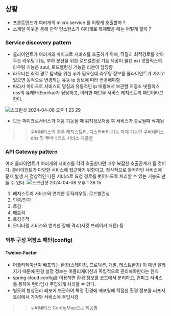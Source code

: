 ## 상황
- 프론트엔드가 여러개의 micro service 를 어떻게 호출할까 ?
- 스케일 아웃을 통해 만약 인스턴스가 여러개로 복제됐을 때는 어떻게 할까 ?


### Service discovery pattern
- 클라이언트가 여러개의 마이크로 서비스를 호출하기 위해, 적절히 최적경로를 찾아주는 라우팅 기능,  부하 분산을 위한 로드밸런싱 기능 제공이 필요
ex) 넷플릭스의 라우팅 기능은 zuul, 로드밸런싱 기능은 리본이 담당함
- 라우터는 최적 경로 탐색을 위한 ip가 필요한데 라우팅 정보를 클라이언트가 가지고 있으면 동적으로 변경되는 유동 ip 정보에 따라 변경해야함
- 따라서 마이크로 서비스의 명칭과 유동적인 ip 매핑해서 보관할 저장소 넷플릭스 oss의 유레카(Eureka)가 담당하고, 이러한 패턴을 서비스 레지스트리 패턴이라고 한다.


![스크린샷 2024-04-08 오후 1 23 29](https://github.com/yunhwane/playground/assets/147581818/70d3c358-e03a-424d-8edc-94813c8ec563)

- 모든 마이크로서비스가 처음 기동될 때 위치정보저장 후 서비스가 종료될때 삭제됨
>> 쿠버네티스의 경우 레지스트리, 디스커버리 기능 자체 기능인 쿠버네티스 dns 및 쿠버네티스 서비스 제공함


### API Gateway pattern

여러 클라이언트가 여러개의 서비스를 각각 호출한다면 매우 복잡한 호출관계가 될 것이다. 
클라이언트가 다양한 서비스에 접근하기 위함이고, 정삭적으로 동작하던 서비스에 문제 발생 시 정상적인 다른 서비스로 요청 경로를 벗어나도록 처리할 수 있는 기능도 만들 수 있다.
![스크린샷 2024-04-08 오후 1 38 15](https://github.com/yunhwane/playground/assets/147581818/496d1ee5-34e7-4ddb-8eb7-2773caa0063f)

1. 레지스트리 서비스와 연계한 동적라우팅, 로드밸런싱
2. 인증/인가
3. 로깅
4. 메트릭
5. 로깅추적
6. 모니터링 서비스와 연계한 장애 격리(서킷 브레이커 패턴) 등


### 외부 구성 저장소 패턴(config)

#### Twelve-Factor
- 어플리케이션이 배포되는 환경(스테이징, 프로덕션, 개발, 테스트환경) 이 매번 달라지기 때문에 환경 설정 정보는 어플리케이션과 독립적으로 관리해야한다는 원칙
- spring cloud config를 이용하면 환경 정보를 코드에서 분리하고, 컨피그 서비스를 통하여 런타임시 주입되게 처리할 수 있다.
- 별도의 형상관리 레포에 보관하여 특정 환경에 배포될때 적절한 환경 정보를 리포지토리에서 가져와 서비스에 주입시킴
>> 쿠버네티스 ConfigMap으로 제공함
